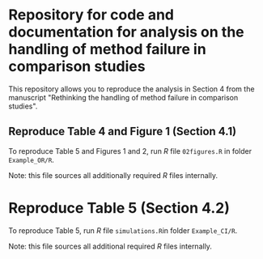 # Repository for code and documentation for analysis on the handling of method failure in comparison studies

This repository allows you to reproduce the analysis in Section 4 from the manuscript "Rethinking the handling of method failure in comparison studies". 

## Reproduce Table 4 and Figure 1 (Section 4.1) 
To reproduce Table 5 and Figures 1 and 2, run *R* file `02figures.R` in folder `Example_OR/R`. 

Note: this file sources all additionally required *R* files internally. 

# Reproduce Table 5 (Section 4.2)
To reproduce Table 5, run *R* file `simulations.R`in folder `Example_CI/R`. 

Note: this file sources all additional required *R* files internally. 
